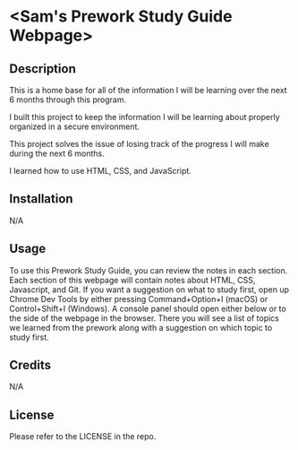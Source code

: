 # <Sam's Prework Study Guide Webpage>

## Description

This is a home base for all of the information I will be learning over the next 6 months through this program.

I built this project to keep the information I will be learning about properly organized in a secure environment.

This project solves the issue of losing track of the progress I will make during the next 6 months.

I learned how to use HTML, CSS, and JavaScript.

## Installation

N/A

## Usage

To use this Prework Study Guide, you can review the notes in each section. Each section of this webpage will contain notes about HTML, CSS, Javascript, and Git. If you want a suggestion on what to study first, open up Chrome Dev Tools by either pressing Command+Option+I (macOS) or Control+Shift+I (Windows). A console panel should open either below or to the side of the webpage in the browser. There you will see a list of topics we learned from the prework along with a suggestion on which topic to study first.

## Credits

N/A

## License

Please refer to the LICENSE in the repo.

